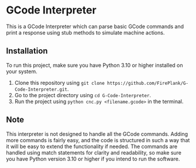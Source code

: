 # GCode Interpreter

This is a GCode Interpreter which can parse basic GCode commands and print a response using stub methods to simulate machine actions.

## Installation

To run this project, make sure you have Python 3.10 or higher installed on your system.

1. Clone this repository using `git clone https://github.com/FirePlank/G-Code-Interpreter.git`.
2. Go to the project directory using `cd G-Code-Interpreter`.
3. Run the project using `python cnc.py <filename.gcode>` in the terminal.

## Note

This interpreter is not designed to handle all the GCode commands. Adding more commands is fairly easy, and the code is structured in such a way that it will be easy to extend the functionality if needed. The commands are handled using match statements for clarity and readability, so make sure you have Python version 3.10 or higher if you intend to run the software.